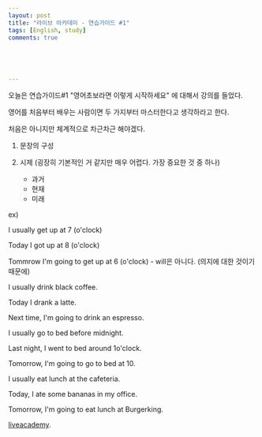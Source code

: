 ```yaml
---
layout: post
title: "라이브 아카데미 - 연습가이드 #1"
tags: [English, study]
comments: true





---
```


오늘은 연습가이드#1 "영어초보라면 이렇게 시작하세요" 에 대해서 강의를 들었다.

영어를 처음부터 배우는 사람이면 두 가지부터 마스터한다고 생각하라고 한다.

처음은 아니지만 체계적으로 차근차근 해야겠다.



1. 문장의 구성

2. 시제 (굉장히 기본적인 거 같지만 매우 어렵다. 가장 중요한 것 중 하나)
   - 과거
   - 현재
   - 미래

ex)

I usually get up at 7 (o'clock)

Today I got up at 8 (o'clock)

Tommrow I'm going to get up at 6 (o'clock) - will은 아니다. (의지에 대한 것이기 때문에)



I usually drink black coffee. 

Today I drank a latte. 

Next time, I'm going to drink an espresso.



I usually go to bed before midnight. 

Last night, I went to bed around 1o'clock. 

Tomorrow, I'm going to go to bed at 10.



I usually eat lunch at the cafeteria. 

Today, I ate some bananas in my office. 

Tomorrow, I'm going to eat lunch at Burgerking.﻿



[liveacademy](<https://www.youtube.com/watch?v=Z6e7VifLQlI&list=PLIsIUJcT0HIU3r526hLOSkF3zAw7tqyx8&index=56>).



